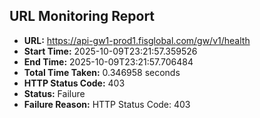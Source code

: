 ## URL Monitoring Report

- **URL:** https://api-gw1-prod1.fisglobal.com/gw/v1/health
- **Start Time:** 2025-10-09T23:21:57.359526
- **End Time:** 2025-10-09T23:21:57.706484
- **Total Time Taken:** 0.346958 seconds
- **HTTP Status Code:** 403
- **Status:** Failure
- **Failure Reason:** HTTP Status Code: 403
